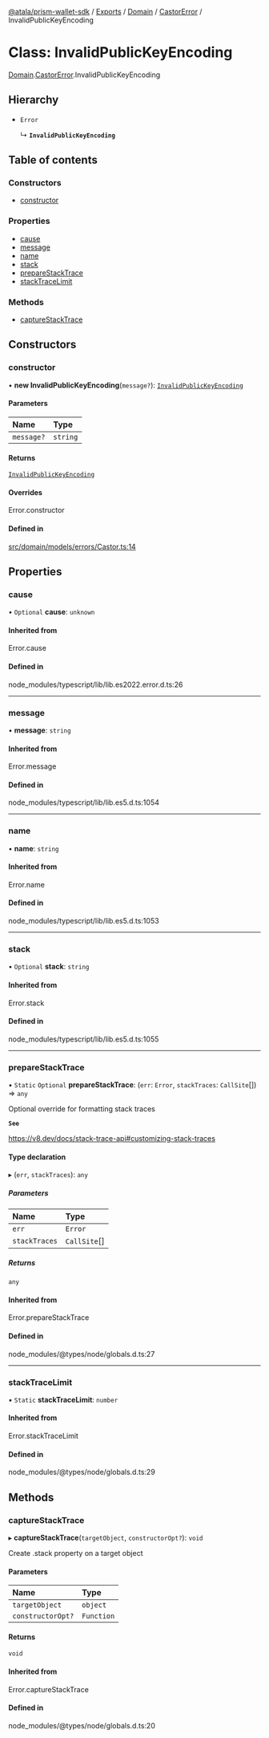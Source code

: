 [@atala/prism-wallet-sdk](../README.md) / [Exports](../modules.md) / [Domain](../modules/Domain.md) / [CastorError](../modules/Domain.CastorError.md) / InvalidPublicKeyEncoding

# Class: InvalidPublicKeyEncoding

[Domain](../modules/Domain.md).[CastorError](../modules/Domain.CastorError.md).InvalidPublicKeyEncoding

## Hierarchy

- `Error`

  ↳ **`InvalidPublicKeyEncoding`**

## Table of contents

### Constructors

- [constructor](Domain.CastorError.InvalidPublicKeyEncoding.md#constructor)

### Properties

- [cause](Domain.CastorError.InvalidPublicKeyEncoding.md#cause)
- [message](Domain.CastorError.InvalidPublicKeyEncoding.md#message)
- [name](Domain.CastorError.InvalidPublicKeyEncoding.md#name)
- [stack](Domain.CastorError.InvalidPublicKeyEncoding.md#stack)
- [prepareStackTrace](Domain.CastorError.InvalidPublicKeyEncoding.md#preparestacktrace)
- [stackTraceLimit](Domain.CastorError.InvalidPublicKeyEncoding.md#stacktracelimit)

### Methods

- [captureStackTrace](Domain.CastorError.InvalidPublicKeyEncoding.md#capturestacktrace)

## Constructors

### constructor

• **new InvalidPublicKeyEncoding**(`message?`): [`InvalidPublicKeyEncoding`](Domain.CastorError.InvalidPublicKeyEncoding.md)

#### Parameters

| Name | Type |
| :------ | :------ |
| `message?` | `string` |

#### Returns

[`InvalidPublicKeyEncoding`](Domain.CastorError.InvalidPublicKeyEncoding.md)

#### Overrides

Error.constructor

#### Defined in

[src/domain/models/errors/Castor.ts:14](https://github.com/hyperledger/identus-edge-agent-sdk-ts/blob/412988e74b53c977d2db02a120bdfcde11978df5/src/domain/models/errors/Castor.ts#L14)

## Properties

### cause

• `Optional` **cause**: `unknown`

#### Inherited from

Error.cause

#### Defined in

node_modules/typescript/lib/lib.es2022.error.d.ts:26

___

### message

• **message**: `string`

#### Inherited from

Error.message

#### Defined in

node_modules/typescript/lib/lib.es5.d.ts:1054

___

### name

• **name**: `string`

#### Inherited from

Error.name

#### Defined in

node_modules/typescript/lib/lib.es5.d.ts:1053

___

### stack

• `Optional` **stack**: `string`

#### Inherited from

Error.stack

#### Defined in

node_modules/typescript/lib/lib.es5.d.ts:1055

___

### prepareStackTrace

▪ `Static` `Optional` **prepareStackTrace**: (`err`: `Error`, `stackTraces`: `CallSite`[]) => `any`

Optional override for formatting stack traces

**`See`**

https://v8.dev/docs/stack-trace-api#customizing-stack-traces

#### Type declaration

▸ (`err`, `stackTraces`): `any`

##### Parameters

| Name | Type |
| :------ | :------ |
| `err` | `Error` |
| `stackTraces` | `CallSite`[] |

##### Returns

`any`

#### Inherited from

Error.prepareStackTrace

#### Defined in

node_modules/@types/node/globals.d.ts:27

___

### stackTraceLimit

▪ `Static` **stackTraceLimit**: `number`

#### Inherited from

Error.stackTraceLimit

#### Defined in

node_modules/@types/node/globals.d.ts:29

## Methods

### captureStackTrace

▸ **captureStackTrace**(`targetObject`, `constructorOpt?`): `void`

Create .stack property on a target object

#### Parameters

| Name | Type |
| :------ | :------ |
| `targetObject` | `object` |
| `constructorOpt?` | `Function` |

#### Returns

`void`

#### Inherited from

Error.captureStackTrace

#### Defined in

node_modules/@types/node/globals.d.ts:20
